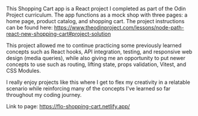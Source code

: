 This Shopping Cart app is a React project I completed as part of the Odin Project curriculum. The app functions as a mock shop with three pages: a home page, product catalog, and shopping cart. The project instructions can be found here: https://www.theodinproject.com/lessons/node-path-react-new-shopping-cart#project-solution

This project allowed me to continue practicing some previously learned concepts such as React hooks, API integration, testing, and responsive web design (media queries), while also giving me an opportunity to put newer concepts to use such as routing, lifting state, props validation, Vitest, and CSS Modules.

I really enjoy projects like this where I get to flex my creativity in a relatable scenario while reinforcing many of the concepts I've learned so far throughout my coding journey. 

Link to page: https://flo-shopping-cart.netlify.app/
